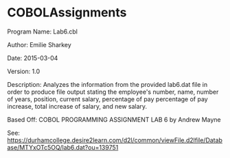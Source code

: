 # COBOLAssignments 
 Program Name:  Lab6.cbl 

 Author:        Emilie Sharkey

 Date:          2015-03-04

 Version:       1.0

 Description:   Analyzes the information from the provided lab6.dat file in order
                to produce file output stating the employee's number, name, 
      		      number of years, position, current salary, percentage of pay
 		            percentage of pay increase, total increase of salary,
		            and new salary. 
           
 Based Off:     COBOL PROGRAMMING ASSIGNMENT LAB 6 by Andrew Mayne 

 See:           https://durhamcollege.desire2learn.com/d2l/common/viewFile.d2lfile/Database/MTYxOTc5OQ/lab6.dat?ou=139751
